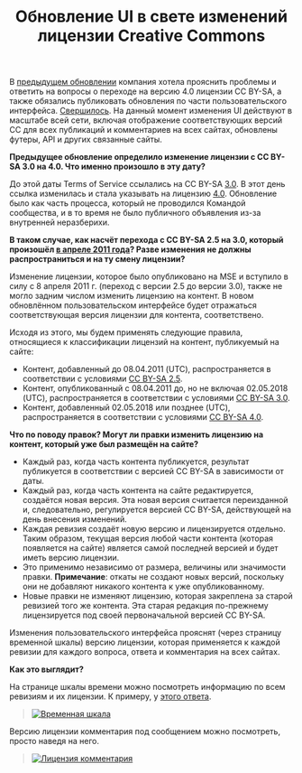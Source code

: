﻿---
title: "Обновление UI в свете изменений лицензии Creative Commons"
se.owner.user_id: 15479
se.owner.display_name: "Suvitruf - Andrei Apanasik"
se.owner.link: "https://ru.meta.stackoverflow.com/users/15479/suvitruf-andrei-apanasik"
se.link: "https://ru.meta.stackoverflow.com/questions/10437/%d0%9e%d0%b1%d0%bd%d0%be%d0%b2%d0%bb%d0%b5%d0%bd%d0%b8%d0%b5-ui-%d0%b2-%d1%81%d0%b2%d0%b5%d1%82%d0%b5-%d0%b8%d0%b7%d0%bc%d0%b5%d0%bd%d0%b5%d0%bd%d0%b8%d0%b9-%d0%bb%d0%b8%d1%86%d0%b5%d0%bd%d0%b7%d0%b8%d0%b8-creative-commons"
se.question_id: 10437
se.post_type: question
se.score: 6
---
<p>В <a href="https://meta.stackexchange.com/q/344491/260198">предыдущем обновлении</a> компания хотела прояснить проблемы и ответить на вопросы о переходе на версию 4.0 лицензии CC BY-SA, а также обязались публиковать обновления по части пользовательского интерфейса. <a href="https://meta.stackexchange.com/q/347758/260198">Свершилось</a>. На данный момент изменения UI действуют в масштабе всей сети, включая отображение соответствующих версий CC для всех публикаций и комментариев на всех сайтах, обновлены футеры, API и других связанные сайты.</p>

<p><strong>Предыдущее обновление определило изменение лицензии с CC BY-SA 3.0 на 4.0. Что именно произошло в эту дату?</strong></p>

<p>До этой даты Terms of Service ссылались на CC BY-SA <a href="https://creativecommons.org/licenses/by-sa/3.0/" rel="nofollow noreferrer">3.0</a>. В этот день ссылка изменилась и стала указывать на лицензию <a href="https://creativecommons.org/licenses/by-sa/4.0/" rel="nofollow noreferrer">4.0</a>. Обновление было как часть процесса, который не проводился Командой сообщества, и в то время не было публичного объявления из-за внутренней неразберихи.</p>

<p><strong>В таком случае, как насчёт перехода с CC BY-SA 2.5 на 3.0, который произошёл <a href="https://meta.stackexchange.com/a/95033/260198">в апреле 2011 года</a>? Разве изменения не должны распространиться и на ту смену лицензии?</strong></p>

<p>Изменение лицензии, которое было опубликовано на MSE и вступило в силу с 8 апреля 2011 г. (переход с версии 2.5 до версии 3.0), также не могло задним числом изменить лицензию на контент. В новом обновлённом пользовательском интерфейсе будет отражаться соответствующая версия лицензии для контента, соответствено.</p>

<p>Исходя из этого, мы будем применять следующие правила, относящиеся к классификации лицензий на контент, публикуемый на сайте:</p>

<ul>
<li>Контент, добавленный до 08.04.2011 (UTC), распространяется в соответствии с условиями <a href="https://creativecommons.org/licenses/by-sa/2.5/" rel="nofollow noreferrer">CC BY-SA 2.5</a>.</li>
<li>Контент, опубликованный с 08.04.2011 до, но не включая 02.05.2018 (UTC), распространяется в соответствии с условиями <a href="https://creativecommons.org/licenses/by-sa/3.0/" rel="nofollow noreferrer">CC BY-SA 3.0</a>.</li>
<li>Контент, добавленный 02.05.2018 или позднее (UTC), распространяется в соответствии с условиями <a href="https://creativecommons.org/licenses/by-sa/4.0/" rel="nofollow noreferrer">CC BY-SA 4.0</a>.</li>
</ul>

<p><strong>Что по поводу правок? Могут ли правки изменить лицензию на контент, который уже был размещён на сайте?</strong></p>

<ul>
<li>Каждый раз, когда часть контента публикуется, результат публикуется в соответствии с версией CC BY-SA в зависимости от даты.</li>
<li>Каждый раз, когда часть контента на сайте редактируется, создаётся новая версия. Эта новая версия считается переизданной и, следовательно, регулируется версией CC BY-SA, действующей на день внесения изменений.</li>
<li>Каждая ревизия создаёт новую версию и лицензируется отдельно. Таким образом, текущая версия любой части контента (которая появляется на сайте) является самой последней версией и будет иметь версию лицензии.</li>
<li>Это применимо независимо от размера, величины или значимости правки. <strong>Примечание</strong>: откаты не создают новых версий, поскольку они не добавляют никакого контента к уже опубликованному.</li>
<li>Новые правки не изменяют лицензию, которая закреплена за старой ревизией того же контента. Эта старая редакция по-прежнему лицензируется под своей первоначальной версией CC BY-SA.</li>
</ul>

<p>Изменения пользовательского интерфейса прояснят (через страницу временной шкалы) версию лицензии, которая применяется к каждой ревизии для каждого вопроса, ответа и комментария на всех сайтах.</p>

<p><strong>Как это выглядит?</strong></p>

<p>На странице шкалы времени можно посмотреть информацию по всем ревизиям и их лицензии. К примеру, у <a href="https://ru.stackoverflow.com/posts/272283/timeline">этого ответа</a>.</p>

<blockquote>
  <p><a href="https://i.stack.imgur.com/i8lTv.png" rel="nofollow noreferrer"><img src="https://i.stack.imgur.com/i8lTv.png" alt="Временная шкала"></a></p>
</blockquote>

<p>Версию лицензии комментария под сообщением можно посмотреть, просто наведя на него.</p>

<blockquote>
  <p><a href="https://i.stack.imgur.com/0RGvO.png" rel="nofollow noreferrer"><img src="https://i.stack.imgur.com/0RGvO.png" alt="Лицензия комментария"></a></p>
</blockquote>
